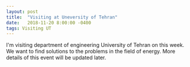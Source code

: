 ```yaml
---
layout: post
title:  "Visiting at Uneversity of Tehran"
date:   2018-11-20 8:00:00 -0400
tags: Visiting UT
---
```


I'm visiting department of engineering University of Tehran on this week. We want to find solutions to the problems in the field of energy. More details of this event will be updated later.
